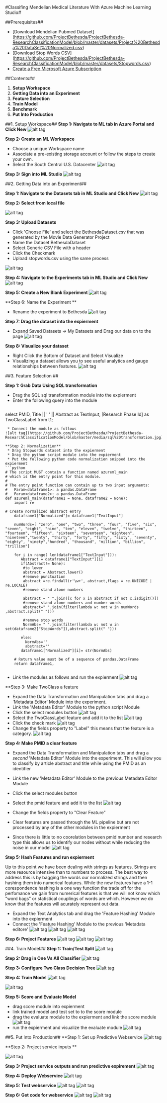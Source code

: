 #Classifing Mendelian Medical Literature With Azure Machine Learning Studio#

##Prerequisites##
* [Download Mendelian Pubmed Dataset] (https://github.com/ProjectBethesda/ProjectBethesda-ResearchClassificationModel/blob/master/datasets/Project%20Bethesda%20DataSet%20Normalized.csv)
* [Download Stop Words CSV] (https://github.com/ProjectBethesda/ProjectBethesda-ResearchClassificationModel/blob/master/datasets/Stopwords.csv)
* [Create a Free Microsoft Azure Subscription](https://azure.microsoft.com/en-us/free/)

##Contents##
1. **Setup Workspace**
2. **Getting Data into an Experiment**
2. **Feature Selection**
3. **Train Model**
4. **Benchmark**
5. **Put Into Production**

##1. Setup Workspace##
**Step 1: Navigate to ML tab in Azure Portal and Click New**
![alt tag](https://github.com/ProjectBethesda/ProjectBethesda-ResearchClassificationModel/blob/master/media/Create%20New%20Workspace.jpg)

**Step 2: Create an ML Workspace**
* Choose a unique Workspace name
* Associate a pre-existing storage account or follow the steps to create your own.
* Select the South Central U.S. Datacenter
![alt tag](https://github.com/ProjectBethesda/ProjectBethesda-ResearchClassificationModel/blob/master/media/Create%20New%20Workspace1.jpg)

**Step 3: Sign into ML Studio**
![alt tag](https://github.com/ProjectBethesda/ProjectBethesda-ResearchClassificationModel/blob/master/media/signInToMLStudio.jpg)

##2. Getting Data into an Experiment##

**Step 1: Navigate to the Datasets tab in ML Studio and Click New**
![alt tag](https://github.com/ProjectBethesda/ProjectBethesda-ResearchClassificationModel/blob/master/media/Datasetsnew.jpg)

**Step 2: Select from local file**

![alt tag](https://github.com/ProjectBethesda/ProjectBethesda-ResearchClassificationModel/blob/master/media/newDataset1.jpg)

**Step 3: Upload Datasets**

* Click 'Choose File' and select the BethesdaDataset.csv that was generated by the Movie Data Generator Project
* Name the Dataset BethesdaDataset
* Select Generic CSV File with a header
* Click the Checkmark
* Upload stopwords.csv using the same process

![alt tag](https://github.com/ProjectBethesda/ProjectBethesda-ResearchClassificationModel/blob/master/media/newDataset2.jpg)

**Step 4: Navigate to the Experiments tab in ML Studio and Click New**
![alt tag](https://github.com/ProjectBethesda/ProjectBethesda-ResearchClassificationModel/blob/master/media/newExpierment.jpg)

**Step 5: Create a New Blank Experiment**
![alt tag](https://github.com/ProjectBethesda/ProjectBethesda-ResearchClassificationModel/blob/master/media/newExpierment1.jpg)

**Step 6: Name the Experiment **
* Rename the experiment to Bethesda
![alt tag](https://github.com/ProjectBethesda/ProjectBethesda-ResearchClassificationModel/blob/master/media/nameExpierment1.jpg)

**Step 7: Drag the dataset into the expierment**
* Expand Saved Datasets -> My Datasets and Drag our data on to the page
![alt tag](https://github.com/ProjectBethesda/ProjectBethesda-ResearchClassificationModel/blob/master/media/dragDataSet.jpg)

**Step 8: Visualize your dataset**
* Right Click the Bottom of Dataset and Select Visualize
* Visualizing a dataset allows you to see useful analytics and gauge relationships between features.
![alt tag](https://github.com/ProjectBethesda/ProjectBethesda-ResearchClassificationModel/blob/master/media/visualize.jpg)


##3. Feature Selection ##

**Step 1: Grab Data Using SQL transformation**
 * Drag the SQL sql transformation module into the expierment
 * Enter the following query into the module
   ```sql
  select 
  PMID,
  Title ||  ' ' ||  Abstract
   as TextInput,
   [Research Phase Id]  as TwoClassLabel
   from t1;
```
 * Connect the module as follows 
![alt tag](https://github.com/ProjectBethesda/ProjectBethesda-ResearchClassificationModel/blob/master/media/sql%20transformation.jpg)

**Step 2: Normalization**
 * Drag Stopwords dataset into the expierment
 * Drag the python script module into the expierment
 * Put the following python code normalization snipped into the expierment
```python
# The script MUST contain a function named azureml_main
# which is the entry point for this module.
#
# The entry point function can contain up to two input arguments:
#   Param<dataframe1>: a pandas.DataFrame
#   Param<dataframe2>: a pandas.DataFrame
def azureml_main(dataframe1 = None, dataframe2 = None):
    import re
   
# Create normalized abstract entry 
    dataframe1["Normalized"]= dataframe1["TextInput"]
   
    numWords=[ "zero", "one", "two", "three", "four", "five", "six", "seven", "eight", "nine", "ten", "eleven", "twelve", "thirteen", "fourteen", "fifteen", "sixteen", "seventeen", "eighteen", "nineteen","twenty", "thirty", "forty", "fifty", "sixty", "seventy", "eighty", "ninety","hundred", "thousand", "million", "billion", "trillion"] 
  
    for i in range( len(dataframe1["TextInput"])):
       Abstract = dataframe1["TextInput"][i]
       if(Abstract!= None):
        #to lower
        abstract = Abstract.lower()
        #remove punctuation
        abstract =re.findall(r'\w+', abstract,flags = re.UNICODE | re.LOCALE) 
        #remove stand alone numbers
        
        abstract = " ".join([x for x in abstract if not x.isdigit()])
        #remove stand alone numbers and number words    
        abstract=" ".join(filter(lambda w: not w in numWords ,abstract.split(" ")))    

        #remove stop words
        NormAbs= " ".join(filter(lambda w: not w in set(dataframe2["StopWords"]),abstract.split(" ")))
        
       else:
         NormAbs=''
         abstract=''
       dataframe1["Normalized"][i]= str(NormAbs)
      
    # Return value must be of a sequence of pandas.DataFrame
    return dataframe1,
    
```
* Link the modules as follows and run the expierment 
![alt tag](https://github.com/ProjectBethesda/ProjectBethesda-ResearchClassificationModel/blob/master/media/stop%20words%20and%20python.jpg)

**Step 3: Make TwoClass a feature

 * Expand the Data Transformation and Manipulation tabs and drag a 'Metadata Editor' Module into the experiment.
 * Link the 'Metadata Editor' Module to the python script Module
 * Click the select modules button
![alt tag](https://github.com/ProjectBethesda/ProjectBethesda-ResearchClassificationModel/blob/master/media/label%20part%201.jpg)
 * Select the TwoClassLabel feature and add it to the list
![alt tag](https://github.com/ProjectBethesda/ProjectBethesda-ResearchClassificationModel/blob/master/media/label%20part%202.jpg)
 * Click the check mark
![alt tag](https://github.com/ProjectBethesda/ProjectBethesda-ResearchClassificationModel/blob/master/media/label%20part%203.jpg)
 * Change the fields property to "Label" this means that the feature is a category.
![alt tag](https://github.com/ProjectBethesda/ProjectBethesda-ResearchClassificationModel/blob/master/media/label%20part%204.jpg)
 
**Step 4: Make PMID a clear feature**

* Expand the Data Transformation and Manipulation tabs and drag a *second* 'Metadata Editor' Module into the experiment. This will allow you to classify by article abstract and title while using the PMID as an identifier
* Link the new 'Metadata Editor' Module to the previous Metadata Editor Module
* Click the select modules button
* Select the pmid feature and add it to the list
![alt tag](https://github.com/ProjectBethesda/ProjectBethesda-ResearchClassificationModel/blob/master/media/pmid1.jpg)

* Change the fields property to "Clear Feature" 
* Clear features are passed through the ML pipeline but are not processed by any of the other modules in the expierment
* Since there is little to no coorelation between pmid number and research type this allows us to identify our nodes without while reducing the noise in our model
![alt tag](https://github.com/ProjectBethesda/ProjectBethesda-ResearchClassificationModel/blob/master/media/pmid2.jpg)

**Step 5: Hash Features and run expierment**

Up to this point we have been dealing with strings as features. Strings are more resource intensive than to numbers to process. The best way to address this is by bagging the words our normalized strings and then hashing them into numerical features. While the new features have a 1-1 corespondence hashing is a one way function the trade off for the perfomance we gain from numerical features is that we will not know which "word bags" or statistical couplings of words are which. However we do know that the features will acurately represent out data.
* Expand the Text Analytics tab and drag the 'Feature Hashing' Module into the expierment
* Connect the 'Feature Hashing' Module to the previous 'Metadata editore'
![alt tag](https://github.com/ProjectBethesda/ProjectBethesda-ResearchClassificationModel/blob/master/media/featurehashing.jpg)
![alt tag](https://github.com/ProjectBethesda/ProjectBethesda-ResearchClassificationModel/blob/master/media/featurehashing2.jpg)
![alt tag](https://github.com/ProjectBethesda/ProjectBethesda-ResearchClassificationModel/blob/master/media/featurehashing3.jpg)

**Step 6: Project Features**
![alt tag](https://github.com/ProjectBethesda/ProjectBethesda-ResearchClassificationModel/blob/master/media/featureselectionprojection.jpg)
![alt tag](https://github.com/ProjectBethesda/ProjectBethesda-ResearchClassificationModel/blob/master/media/featureselectionprojection2.jpg)
![alt tag](https://github.com/ProjectBethesda/ProjectBethesda-ResearchClassificationModel/blob/master/media/featureselectionprojection3.jpg)

##4. Train Model##
**Step 1: Train/Test Split**
![alt tag](https://github.com/ProjectBethesda/ProjectBethesda-ResearchClassificationModel/blob/master/media/testtrainsplit.jpg)

**Step 2: Drag in One Vs All Classifier**
![alt tag](https://github.com/ProjectBethesda/ProjectBethesda-ResearchClassificationModel/blob/master/media/onevsall.jpg)

**Step 3: Configure Two Class Decision Tree**
![alt tag](https://github.com/ProjectBethesda/ProjectBethesda-ResearchClassificationModel/blob/master/media/decison%20tree.jpg)

**Step 4: Train Model**
![alt tag](https://github.com/ProjectBethesda/ProjectBethesda-ResearchClassificationModel/blob/master/media/train1.jpg)

![alt tag](https://github.com/ProjectBethesda/ProjectBethesda-ResearchClassificationModel/blob/master/media/train2.jpg)

**Step 5: Score and Evaluate Model**
* drag score module into expierment
* link trained model and test set to to the score module 
* drag the evaluate module to the expierment and link the score module
![alt tag](https://github.com/ProjectBethesda/ProjectBethesda-ResearchClassificationModel/blob/master/media/score%20evaluate.jpg)
* run the expierment and visualize the evaluate module
![alt tag](https://github.com/ProjectBethesda/ProjectBethesda-ResearchClassificationModel/blob/master/media/ProjectBethesdaML%20Results.png)

##5. Put Into Production##
**Step 1: Set up Predictive Webservice
![alt tag](https://github.com/ProjectBethesda/ProjectBethesda-ResearchClassificationModel/blob/master/media/set%20up%20predictive%20webservice.jpg)

**Step 2: Project service inputs **

![alt tag](https://github.com/ProjectBethesda/ProjectBethesda-ResearchClassificationModel/blob/master/media/project%20service%20inputs.jpg)

**Step 3: Project service outputs and run predictive expirement**
![alt tag](https://github.com/ProjectBethesda/ProjectBethesda-ResearchClassificationModel/blob/master/media/project%20service%20outputs.jpg)

**Step 4: Deploy Webservice**
![alt tag](https://github.com/ProjectBethesda/ProjectBethesda-ResearchClassificationModel/blob/master/media/deploy%20as%20web%20service.jpg)

**Step 5: Test webservice**
![alt tag](https://github.com/ProjectBethesda/ProjectBethesda-ResearchClassificationModel/blob/master/media/test1.jpg)
![alt tag](https://github.com/ProjectBethesda/ProjectBethesda-ResearchClassificationModel/blob/master/media/test2.jpg)

**Step 6: Get code for webservice**
![alt tag](https://github.com/ProjectBethesda/ProjectBethesda-ResearchClassificationModel/blob/master/media/samplecode.jpg)
![alt tag](https://github.com/ProjectBethesda/ProjectBethesda-ResearchClassificationModel/blob/master/media/samplecode1.jpg)

